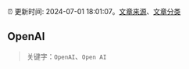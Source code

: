 :alarm_clock: 更新时间: 2024-07-01 18:01:07。[文章来源](/README.md)、[文章分类](/TAGS.md)

## OpenAI


> 关键字：`OpenAI`、`Open AI`



